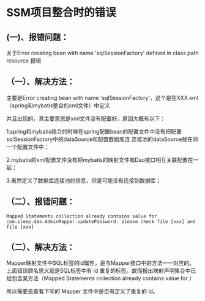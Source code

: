 # SSM项目整合时的错误

## (一)、报错问题：

关于Error creating bean with name 'sqlSessionFactory' defined in class path resource 报错

## （一）、解决方法：

主要是Error creating bean with name 'sqlSessionFactory'，这个是在XXX.xml（spring和mybatis整合的xml文件）中定义

并且出现的，其主要意思是xml文件没有配置好。原因大概有以下：


1.spring和mybatis结合的时候在spring配置bean的配置文件中没有把配置sqlSessionFactory中的dataSource和配置数据库连
连接池的dataSource放在同一个配置文件中；

2.mybatis的xml配置文件没有把mybatis的映射文件和Dao接口相互关联配置在一起；

3.虽然定义了数据库连接池的信息，但是可能没有连接到数据库；

## （二）、报错问题：

```
Mapped Statements collection already contains value for com.sleep.dao.AdminMapper.updatePassword. please check file [xxx] and file [xxx]
```

## （二）、解决方法：

Mapper映射文件中SQL标签的id属性，是与Mapper接口中的方法一一对应的。
上面错误顾名思义就是SQL标签中有 id 重复的标签。故而报出映射声明集合中已经包含某方法（Mapped Statements collection already contains value for ）

所以需要去查看下写的 Mapper 文件中是否有定义了重复的 id。